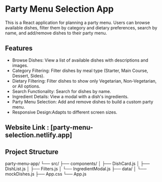 # Party Menu Selection App

This is a React application for planning a party menu. Users can browse available dishes, filter them by category and dietary preferences, search by name, and add/remove dishes to their party menu.

## Features

- Browse Dishes: View a list of available dishes with descriptions and images.
- Category Filtering: Filter dishes by meal type (Starter, Main Course, Dessert, Sides).
- Dietary Filtering: Filter dishes to show only Vegetarian, Non-Vegetarian, or All options.
- Search Functionality: Search for dishes by name.
- Ingredient Details: View a modal with a dish's ingredients.
- Party Menu Selection: Add and remove dishes to build a custom party menu.
- Responsive Design:Adapts to different screen sizes.

## Website Link : [party-menu-selection.netlify.app]

## Project Structure

party-menu-app/
└── src/
├── components/
│ ├── DishCard.js
│ ├── DishList.js
│ ├── Filters.js
│ └── IngredientModal.js
├── data/
│ └── mockDishes.js
├── App.css
└── App.js
